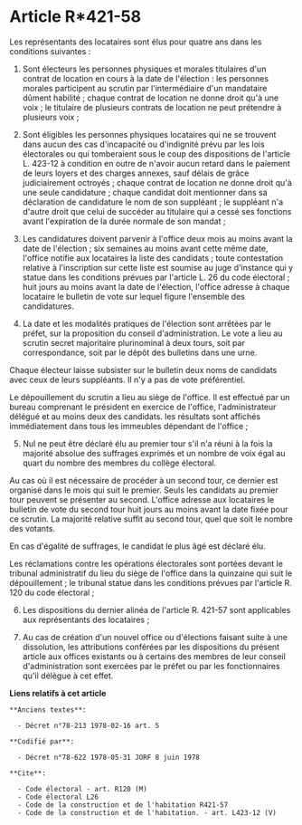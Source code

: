 # Article R*421-58

Les représentants des locataires sont élus pour quatre ans dans les conditions suivantes :

1. Sont électeurs les personnes physiques et morales titulaires d'un contrat de location en cours à la date de l'élection :
les personnes morales participent au scrutin par l'intermédiaire d'un mandataire dûment habilité ; chaque contrat de location
ne donne droit qu'à une voix ; le titulaire de plusieurs contrats de location ne peut prétendre à plusieurs voix ;

2. Sont éligibles les personnes physiques locataires qui ne se trouvent dans aucun des cas d'incapacité ou d'indignité prévu
par les lois électorales ou qui tomberaient sous le coup des dispositions de l'article L. 423-12 à condition en outre de
n'avoir aucun retard dans le paiement de leurs loyers et des charges annexes, sauf délais de grâce judiciairement octroyés ;
chaque contrat de location ne donne droit qu'à une seule candidature ; chaque candidat doit mentionner dans sa déclaration de
candidature le nom de son suppléant ; le suppléant n'a d'autre droit que celui de succéder au titulaire qui a cessé ses
fonctions avant l'expiration de la durée normale de son mandat ;

3. Les candidatures doivent parvenir à l'office deux mois au moins avant la date de l'élection ; six semaines au moins avant
cette même date, l'office notifie aux locataires la liste des candidats ; toute contestation relative à l'inscription sur
cette liste est soumise au juge d'instance qui y statue dans les conditions prévues par l'article L. 26 du code électoral ;
huit jours au moins avant la date de l'élection, l'office adresse à chaque locataire le bulletin de vote sur lequel figure
l'ensemble des candidatures.

4. La date et les modalités pratiques de l'élection sont arrêtées par le préfet, sur la proposition du conseil
d'administration. Le vote a lieu au scrutin secret majoritaire plurinominal à deux tours, soit par correspondance, soit par
le dépôt des bulletins dans une urne.

Chaque électeur laisse subsister sur le bulletin deux noms de candidats avec ceux de leurs suppléants. Il n'y a pas de vote
préférentiel.

Le dépouillement du scrutin a lieu au siège de l'office. Il est effectué par un bureau comprenant le président en exercice de
l'office, l'administrateur délégué et au moins deux des candidats. les résultats sont affichés immédiatement dans tous les
immeubles dépendant de l'office ;

5. Nul ne peut être déclaré élu au premier tour s'il n'a réuni à la fois la majorité absolue des suffrages exprimés et un
nombre de voix égal au quart du nombre des membres du collège électoral.

Au cas où il est nécessaire de procéder à un second tour, ce dernier est organisé dans le mois qui suit le premier. Seuls les
candidats au premier tour peuvent se présenter au second. L'office adresse aux locataires le bulletin de vote du second tour
huit jours au moins avant la date fixée pour ce scrutin. La majorité relative suffit au second tour, quel que soit le nombre
des votants.

En cas d'égalité de suffrages, le candidat le plus âgé est déclaré élu.

Les réclamations contre les opérations électorales sont portées devant le tribunal administratif du lieu du siège de l'office
dans la quinzaine qui suit le dépouillement ; le tribunal statue dans les conditions prévues par l'article R. 120 du code
électoral ;

6. Les dispositions du dernier alinéa de l'article R. 421-57 sont applicables aux représentants des locataires ;

7. Au cas de création d'un nouvel office ou d'élections faisant suite à une dissolution, les attributions conférées par les
dispositions du présent article aux offices existants ou à certains des membres de leur conseil d'administration sont
exercées par le préfet ou par les fonctionnaires qu'il délègue à cet effet.

**Liens relatifs à cet article**

	**Anciens textes**:

	  - Décret n°78-213 1978-02-16 art. 5

	**Codifié par**:

	  - Décret n°78-622 1978-05-31 JORF 8 juin 1978

	**Cite**:

	  - Code électoral - art. R120 (M)
	  - Code électoral L26
	  - Code de la construction et de l'habitation R421-57
	  - Code de la construction et de l'habitation. - art. L423-12 (V)
